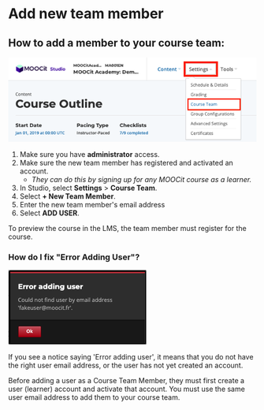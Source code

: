 # Add new team member

## How to add a member to your course team:

![Select Settings > Course Team to add New Team Members ](<../../.gitbook/assets/Screen Shot 2020-08-05 at 12.15.31.png>)

1. Make sure you have **administrator** access.&#x20;
2. Make sure the new team member has registered and activated an account.&#x20;
   * _They can do this by signing up for any MOOCit course as a learner._&#x20;
3. In Studio, select **Settings** > **Course Team**.&#x20;
4. Select **+ New Team Member**.&#x20;
5. Enter the new team member's email address
6. Select **ADD USER**.

To preview the course in the LMS, the team member must register for the course.&#x20;

### How do I fix "Error Adding User"?&#x20;

![](<../../.gitbook/assets/Screen Shot 2020-08-05 at 14.28.13.png>)

If you see a notice saying 'Error adding user', it means that you do not have the right user email address, or the user has not yet created an account.

Before adding a user as a Course Team Member, they must first create a user (learner) account and activate that account. You must use the same user email address to add them to your course team.&#x20;
